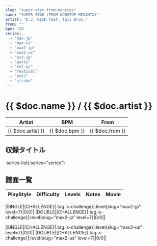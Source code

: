 ```yaml
---
slug: "super-star-from-nonstop"
name: "SUPER STAR (FROM NONSTOP MEGAMIX)"
artist: "D.J. RICH feat. Tail Bros."
from: ""
bpm: 128
series:
  - "max-jp"
  - "max-us"
  - "max2-jp"
  - "max2-us"
  - "ext-jp"
  - "party"
  - "ext-us"
  - "festival"
  - "ext2"
  - "strike"
---
```


# {{ $doc.name }} / {{ $doc.artist }}

|Artist|BPM|From|
|------|---|----|
|{{ $doc.artist }}|{{ $doc.bpm }}|{{ $doc.from }}|

## 収録タイトル

:series-list{:series="series"}

## 譜面一覧

|PlayStyle|Difficulty|Levels|Notes|Movie|
|---------|----------|------|-----|-----|
<!-- max2-jp -->
|SINGLE|[CHALLENGE]{.tag.is-challenge}|:level{slug="max2-jp" level=7}|0/0||
|DOUBLE|[CHALLENGE]{.tag.is-challenge}|:level{slug="max2-jp" level=7}|0/0||
<!-- max2-us -->
|SINGLE|[CHALLENGE]{.tag.is-challenge}|:level{slug="max2-us" level=7}|0/0||
|DOUBLE|[CHALLENGE]{.tag.is-challenge}|:level{slug="max2-us" level=7}|0/0||

